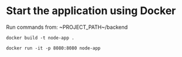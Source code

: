 # Start the application using Docker
Run commands from: ~PROJECT_PATH~/backend

`docker build -t node-app .`

`docker run -it -p 8080:8080 node-app`